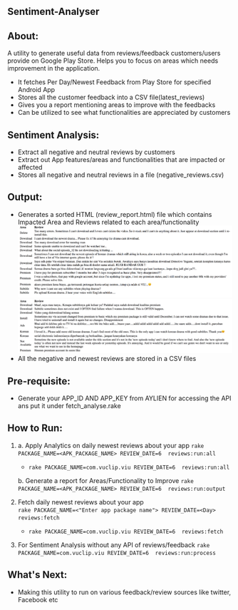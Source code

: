 ## Sentiment-Analyser

## About:
A utility to generate useful data from reviews/feedback customers/users provide on Google Play Store. Helps you to focus on areas which needs improvement in the application.

 - It fetches Per Day/Newest Feedback from Play Store for specified Android App
 - Stores all the customer feedback into a CSV file(latest_reviews)
 - Gives you a report mentioning areas to improve with the feedbacks
 - Can be utilized to see what functionalities are appreciated by customers

## Sentiment Analysis:
 - Extract all negative and neutral reviews by customers
 - Extract out App features/areas and functionalities that are impacted or affected
 - Stores all negative and neutral reviews in a file (negative_reviews.csv)

## Output:
- Generates a sorted HTML (review_report.html) file which contains Impacted Area and Reviews related to each area/functionality
![Screenshot](Report_23rdNov.png)
![Screenshot](Report_28thNov.png)
- All the negative and newest reviews are stored in a CSV files

## Pre-requisite:
- Generate your APP_ID AND APP_KEY from AYLIEN for accessing the API ans put it under fetch_analyse.rake

## How to Run:
1. a. Apply Analytics on daily newest reviews about your app
   `rake PACKAGE_NAME=<APK_PACKAGE_NAME> REVIEW_DATE=6  reviews:run:all`
    - `rake PACKAGE_NAME=com.vuclip.viu REVIEW_DATE=6  reviews:run:all`
   
   b. Generate a report for Areas/Functionality to Improve
    `rake PACKAGE_NAME=<APK_PACKAGE_NAME> REVIEW_DATE=6  reviews:run:output`
    
2. Fetch daily newest reviews about your app</br>
  `rake PACKAGE_NAME=<"Enter app package name"> REVIEW_DATE=<Day> reviews:fetch`
   - `rake PACKAGE_NAME=com.vuclip.viu REVIEW_DATE=6  reviews:fetch`
   
3. For Sentiment Analysis without any API of reviews/feedback
    `rake PACKAGE_NAME=com.vuclip.viu REVIEW_DATE=6  reviews:run:process`

## What's Next:
- Making this utility to run on various feedback/review sources like twitter, Facebook etc
